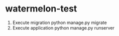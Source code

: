 # watermelon-test
1. Execute migration
python manage.py migrate
2. Execute application
python manage.py runserver
 